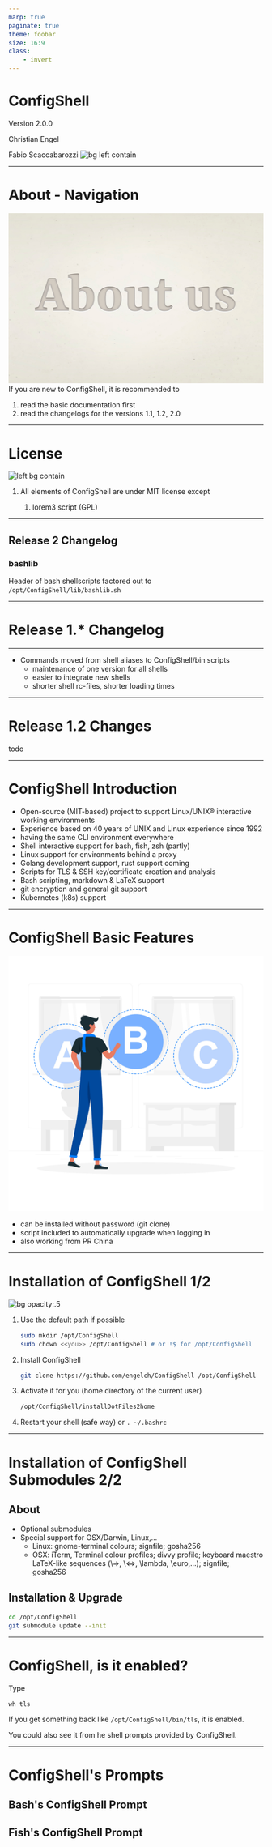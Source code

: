 ```yaml
---
marp: true
paginate: true
theme: foobar
size: 16:9
class:
    - invert
---
```


# ConfigShell

Version 2.0.0

Christian Engel

Fabio Scaccabarozzi
![bg left contain](img/hand-with-support-gears-isolated.jpg)

<!--
Some notes here that might be useful.
-->
---

# About - Navigation
![bg right contain](img/about-us-word-debossed-text-style.jpg)
If you are new to ConfigShell, it is recommended to

1. read the basic documentation first
2. read the changelogs for the versions 1.1, 1.2, 2.0

---

# License
![left bg contain](img/terms-use-conditions-rule-policy-regulation-concept.jpg)

1. All elements of ConfigShell are under MIT license except

   1. lorem3 script (GPL)

---

## Release 2 Changelog

### bashlib
Header of bash shellscripts factored out to `/opt/ConfigShell/lib/bashlib.sh`

---

# Release 1.* Changelog

---

- Commands moved from shell aliases to ConfigShell/bin scripts
    - maintenance of one version for all shells
    - easier to integrate new shells
    - shorter shell rc-files, shorter loading times

---

# Release 1.2 Changes

todo

---

# ConfigShell Introduction

- Open-source (MIT-based) project to support Linux/UNIX® interactive working environments
- Experience based on 40 years of UNIX and Linux experience since 1992
- having the same CLI environment everywhere
- Shell interactive support for bash, fish, zsh (partly)
- Linux support for environments behind a proxy
- Golang development support, rust support coming
- Scripts for TLS & SSH key/certificate creation and analysis
- Bash scripting, markdown & LaTeX support
- git encryption and general git support
- Kubernetes (k8s) support

---

# ConfigShell Basic Features
![bg opacity:.5](img/2888933.jpg)

- can be installed without password (git clone)
- script included to automatically upgrade when logging in
- also working from PR China

---

# Installation of ConfigShell 1/2
![bg opacity:.5](img/crop-sportsman-crouch-start-pose.jpg)
1. Use the default path if possible

    ```bash
    sudo mkdir /opt/ConfigShell
    sudo chown <<you>> /opt/ConfigShell # or !$ for /opt/ConfigShell
    ```
1. Install ConfigShell
    ```bash
    git clone https://github.com/engelch/ConfigShell /opt/ConfigShell
    ```
2. Activate it for you (home directory of the current user)
    ```bash
    /opt/ConfigShell/installDotFiles2home
    ```
3. Restart your shell (safe way) or `. ~/.bashrc`

---

# Installation of ConfigShell Submodules 2/2

## About

- Optional submodules
- Special support for OSX/Darwin, Linux,...
  - Linux: gnome-terminal colours; signfile; gosha256
  - OSX:  iTerm, Terminal colour profiles; divvy profile; keyboard maestro LaTeX-like sequences (\\=>, \\<=>, \lambda, \euro,...); signfile; gosha256

## Installation & Upgrade
```bash
cd /opt/ConfigShell
git submodule update --init
```

---

# ConfigShell, is it enabled?

Type

```shell
wh tls
```

If you get something back like `/opt/ConfigShell/bin/tls`, it is enabled.

You could also see it from he shell prompts provided by ConfigShell.

---

# ConfigShell's Prompts

## Bash's ConfigShell Prompt

## Fish's ConfigShell Prompt
